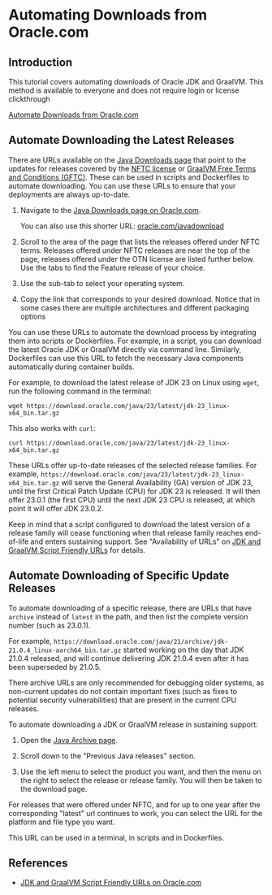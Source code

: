 # Automating Downloads from Oracle.com


## Introduction
This tutorial covers automating downloads of Oracle JDK and GraalVM. 
This method is available to everyone and does not require login or license clickthrough

[Automate Downloads from Oracle.com](videohub:1_b66ya1gy)


## Automate Downloading the Latest Releases
There are URLs available on the [Java Downloads page](https://www.oracle.com/java/technologies/downloads/) that point to the updates for releases covered by the [NFTC license](https://www.java.com/freeuselicense) or [GraalVM Free Terms and Conditions (GFTC)](https://www.oracle.com/downloads/licenses/graal-free-license.html). These can be used in scripts and Dockerfiles to automate downloading. You can use these URLs to ensure that your deployments are always up-to-date.

1. Navigate to the [Java Downloads page on Oracle.com](https://www.oracle.com/java/technologies/downloads/).

    You can also use this shorter URL: [oracle.com/javadownload](https://www.oracle.com/javadownload)

2. Scroll to the area of the page that lists the releases offered under NFTC terms.   Releases offered under NFTC releases are near the top of the page, releases offered under the  OTN license are listed further below.  Use the tabs to find the Feature release of your choice.

3. Use the sub-tab to select your operating system. 

4. Copy the link that corresponds to your desired download.  Notice that in some cases there are multiple architectures and different packaging options

You can use these URLs to automate the download process by integrating them into scripts or Dockerfiles. For example, in a script, you can download the latest Oracle JDK or GraalVM directly via command line. Similarly, Dockerfiles can use this URL to fetch the necessary Java components automatically during container builds.

For example, to download the latest release of JDK 23 on Linux using `wget`, run the following command in the terminal:
```
wget https://download.oracle.com/java/23/latest/jdk-23_linux-x64_bin.tar.gz
```
This also works with `curl`:
```
curl https://download.oracle.com/java/23/latest/jdk-23_linux-x64_bin.tar.gz
```

These URLs offer up-to-date releases of the selected release families. For example, `https://download.oracle.com/java/23/latest/jdk-23_linux-x64_bin.tar.gz` will serve the General Availability (GA) version of JDK 23, until the first Critical Patch Update (CPU) for JDK 23 is released. It will then offer 23.0.1 (the first CPU) until the next JDK 23 CPU is released, at which point it will offer JDK 23.0.2.

Keep in mind that a script configured to download the latest version of a release family will cease functioning when that release family reaches end-of-life and enters sustaining support. See "Availability of URLs" on [JDK and GraalVM Script Friendly URLs](https://www.oracle.com/java/technologies/jdk-script-friendly-urls/) for details.



## Automate Downloading of Specific Update Releases
To automate downloading of a specific release, there are URLs that have `archive` instead of `latest` in the path, and then list the complete version number (such as 23.0.1).

For example, `https://download.oracle.com/java/21/archive/jdk-21.0.4_linux-aarch64_bin.tar.gz` started working on the day that JDK 21.0.4 released, and will continue delivering JDK 21.0.4 even after it has been superseded by 21.0.5.

There archive URLs are only recommended for debugging older systems, as non-current updates do not contain important fixes (such as fixes to potential security vulnerabilities) that are present in the current CPU releases.

To automate downloading a JDK or GraalVM release in sustaining support:

1. Open the [Java Archive page](https://www.oracle.com/java/technologies/downloads/archive/).

2. Scroll down to the "Previous Java releases" section.

3. Use the left menu to select the product you want, and then the menu on the right to select the release or release family. You will then be taken to the download page.

For releases that were offered under NFTC, and for up to one year after the corresponding "latest" url continues to work, you can select the URL for the platform and file type you want. 

This URL can be used in a terminal, in scripts and in Dockerfiles.


## References
- [JDK and GraalVM Script Friendly URLs on Oracle.com](https://www.oracle.com/java/technologies/jdk-script-friendly-urls/)